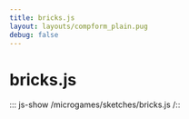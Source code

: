 ```yaml
---
title: bricks.js
layout: layouts/compform_plain.pug
debug: false
---
```


# bricks.js

::: js-show
/microgames/sketches/bricks.js
/::
